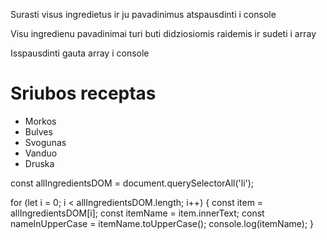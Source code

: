 Surasti visus ingredietus ir ju pavadinimus atspausdinti i console

Visu ingredienu pavadinimai turi buti didziosiomis raidemis ir sudeti i array

Isspausdinti gauta array i console

<h1>Sriubos receptas</h1>
<ul>
  <li>Morkos</li>
  <li>Bulves</li>
  <li>Svogunas</li>
  <li>Vanduo</li>
  <li>Druska</li>
</ul>
const allIngredientsDOM = document.querySelectorAll('li');

for (let i = 0; i < allIngredientsDOM.length; i++) {
  const item = allIngredientsDOM[i];
  const itemName = item.innerText;
  const nameInUpperCase = itemName.toUpperCase();
  console.log(itemName);
}